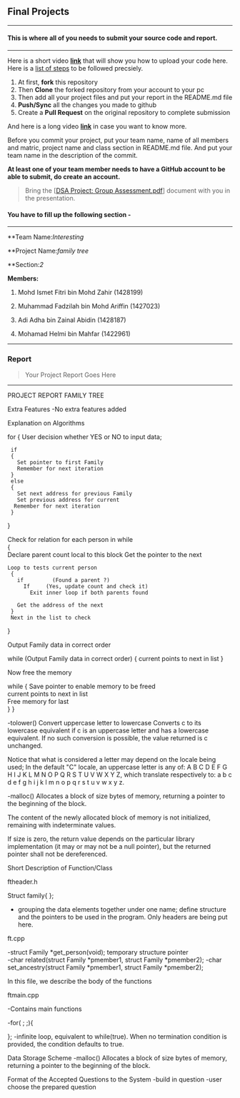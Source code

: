 ## Final Projects
----
#### This is where all of you needs to submit your source code and report.
----

Here is a short video **[link](https://www.youtube.com/watch?v=XdhuWDdu-rk)** that will show you how to upload your code here. Here is a [list of steps](https://education.github.com/guide/forks#3-completing-assignments) to be followed precsiely.

>
  1. At first, **fork** this repository
  2. Then **Clone** the forked repository from your account to your pc
  3. Then add all your project files and put your report in the README.md file
  4. **Push/Sync** all the changes you made to github
  5. Create a **Pull Request** on the original repository to complete submission

And here is a long video **[link](https://www.youtube.com/watch?v=73I5dRucCds)** in case you want to know more.

Before you commit your project, put your team name, name of all members and matric, project name and class section in README.md file. And put your team name in the description of the commit.

**At least one of your team member needs to have a GitHub account to be able to submit, do create an account.**

> Bring the [[DSA Project: Group Assessment.pdf](https://github.com/iium-dsa-tutorial/final-projects/blob/master/DSA%20Project-Group%20Assessment.pdf )] document with you in the presentation.

#### You have to fill up the following section - 
----

**Team Name:*Interesting*

**Project Name:*family tree*

**Section:*2*

**Members:**

  1. Mohd Ismet Fitri bin Mohd Zahir (1428199)
  
  2. Muhammad Fadzilah bin Mohd Ariffin (1427023)
  
  3. Adi Adha bin Zainal Abidin (1428187)
  
  4. Mohamad Helmi bin Mahfar (1422961)
  
----

### Report

> Your Project Report Goes Here

----

PROJECT REPORT FAMILY TREE


Extra Features
-No extra features added


Explanation on Algorithms

for
   {
     User decision whether YES or NO to input data;
     
     if
     {
       Set pointer to first Family 
       Remember for next iteration 
     }
     else
     {
       Set next address for previous Family 
       Set previous address for current 
      Remember for next iteration             
     }
   }

Check for relation for each person in
while   
   {                       
     Declare parent count local to this block 
     Get the pointer to the next              

    Loop to tests current person           
     {  
       if         (Found a parent ?)          
         If		(Yes, update count and check it)
           Exit inner loop if both parents found

       Get the address of the next          
     } 
     Next in the list to check             
   }

 Output Family data in correct order

   while (Output Family data in correct order)
   {
     current points to next in list
   }

Now free the memory
   
   while
   {
    Save pointer to enable memory to be freed      
    current points to next in list       
     Free memory for last                     
   }
}

-tolower()
Convert uppercase letter to lowercase
Converts c to its lowercase equivalent if c is an uppercase letter and has a lowercase equivalent. If no such conversion is possible, the value returned is c unchanged.

Notice that what is considered a letter may depend on the locale being used; In the default "C" locale, an uppercase letter is any of: A B C D E F G H I J K L M N O P Q R S T U V W X Y Z, which translate respectively to: a b c d e f g h i j k l m n o p q r s t u v w x y z.

-malloc()
Allocates a block of size bytes of memory, returning a pointer to the beginning of the block.

The content of the newly allocated block of memory is not initialized, remaining with indeterminate values.

If size is zero, the return value depends on the particular library implementation (it may or may not be a null pointer), but the returned pointer shall not be dereferenced.



Short Description of Function/Class

ftheader.h

Struct family{
};
- grouping the data elements together under one name; define structure and the pointers to be used in the program. Only headers are being put here.

ft.cpp

-struct Family *get_person(void); 
temporary structure pointer  
-char related(struct Family *pmember1, struct Family *pmember2);
-char set_ancestry(struct Family *pmember1, struct Family *pmember2);

In this file, we describe the body of the functions

ftmain.cpp

-Contains main functions

-for( ; ;){

}; 
-infinite loop, equivalent to while(true). When no termination condition is provided, the condition defaults to true.






Data Storage Scheme
-malloc()
Allocates a block of size bytes of memory, returning a pointer to the beginning of the block.



Format of the Accepted Questions to the System
-build in question
-user choose the prepared question


